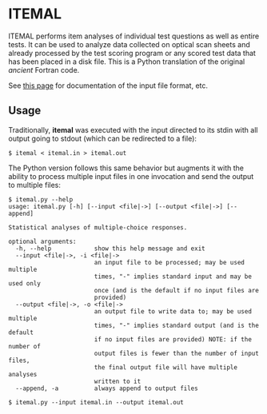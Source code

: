 # ITEMAL

ITEMAL performs item analyses of individual test questions as well as entire tests. It can be used to analyze data collected on optical scan sheets and already processed by the test scoring program or any scored test data that has been placed in a disk file.  This is a Python translation of the original _ancient_ Fortran code.

See [this page](https://services.udel.edu/TDClient/32/Portal/KB/ArticleDet?ID=386) for documentation of the input file format, etc.

## Usage

Traditionally, **itemal** was executed with the input directed to its stdin with all output going to stdout (which can be redirected to a file):

```
$ itemal < itemal.in > itemal.out
```

The Python version follows this same behavior but augments it with the ability to process multiple input files in one invocation and send the output to multiple files:

```
$ itemal.py --help
usage: itemal.py [-h] [--input <file|->] [--output <file|->] [--append]

Statistical analyses of multiple-choice responses.

optional arguments:
  -h, --help            show this help message and exit
  --input <file|->, -i <file|->
                        an input file to be processed; may be used multiple
                        times, "-" implies standard input and may be used only
                        once (and is the default if no input files are
                        provided)
  --output <file|->, -o <file|->
                        an output file to write data to; may be used multiple
                        times, "-" implies standard output (and is the default
                        if no input files are provided) NOTE: if the number of
                        output files is fewer than the number of input files,
                        the final output file will have multiple analyses
                        written to it
  --append, -a          always append to output files

$ itemal.py --input itemal.in --output itemal.out
```
